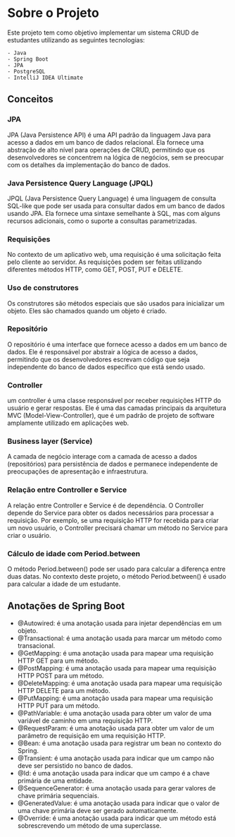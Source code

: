 # Sobre o Projeto 
Este projeto tem como objetivo implementar um sistema CRUD de estudantes utilizando as seguintes tecnologias:

    - Java
    - Spring Boot
    - JPA
    - PostgreSQL
    - IntelliJ IDEA Ultimate 
    
## Conceitos
### JPA
JPA (Java Persistence API) é uma API padrão da linguagem Java para acesso a dados em um banco de dados relacional. Ela fornece uma abstração de alto nível para operações de CRUD, permitindo que os desenvolvedores se concentrem na lógica de negócios, sem se preocupar com os detalhes da implementação do banco de dados.
### Java Persistence Query Language (JPQL)
JPQL (Java Persistence Query Language) é uma linguagem de consulta SQL-like que pode ser usada para consultar dados em um banco de dados usando JPA. Ela fornece uma sintaxe semelhante à SQL, mas com alguns recursos adicionais, como o suporte a consultas parametrizadas.
### Requisições
No contexto de um aplicativo web, uma requisição é uma solicitação feita pelo cliente ao servidor. As requisições podem ser feitas utilizando diferentes métodos HTTP, como GET, POST, PUT e DELETE.
### Uso de construtores
Os construtores são métodos especiais que são usados para inicializar um objeto. Eles são chamados quando um objeto é criado.
### Repositório
O repositório é uma interface que fornece acesso a dados em um banco de dados. Ele é responsável por abstrair a lógica de acesso a dados, permitindo que os desenvolvedores escrevam código que seja independente do banco de dados específico que está sendo usado.
### Controller 
um controller é uma classe responsável por receber requisições HTTP do usuário e gerar respostas. Ele é uma das camadas principais da arquitetura MVC (Model-View-Controller), que é um padrão de projeto de software amplamente utilizado em aplicações web.
### Business layer (Service)
A camada de negócio interage com a camada de acesso a dados (repositórios) para persistência de dados e permanece independente de preocupações de apresentação e infraestrutura.
### Relação entre Controller e Service
A relação entre Controller e Service é de dependência. O Controller depende do Service para obter os dados necessários para processar a requisição. Por exemplo, se uma requisição HTTP for recebida para criar um novo usuário, o Controller precisará chamar um método no Service para criar o usuário.
### Cálculo de idade com Period.between
O método Period.between() pode ser usado para calcular a diferença entre duas datas. No contexto deste projeto, o método Period.between() é usado para calcular a idade de um estudante.

## Anotações de Spring Boot
- @Autowired: é uma anotação usada para injetar dependências em um objeto.
- @Transactional: é uma anotação usada para marcar um método como transacional.
- @GetMapping: é uma anotação usada para mapear uma requisição HTTP GET para um método.
- @PostMapping: é uma anotação usada para mapear uma requisição HTTP POST para um método.
- @DeleteMapping: é uma anotação usada para mapear uma requisição HTTP DELETE para um método.
- @PutMapping: é uma anotação usada para mapear uma requisição HTTP PUT para um método.
- @PathVariable: é uma anotação usada para obter um valor de uma variável de caminho em uma requisição HTTP.
- @RequestParam: é uma anotação usada para obter um valor de um parâmetro de requisição em uma requisição HTTP.
- @Bean: é uma anotação usada para registrar um bean no contexto do Spring.
- @Transient: é uma anotação usada para indicar que um campo não deve ser persistido no banco de dados.
- @Id: é uma anotação usada para indicar que um campo é a chave primária de uma entidade.
- @SequenceGenerator: é uma anotação usada para gerar valores de chave primária sequenciais.
- @GeneratedValue: é uma anotação usada para indicar que o valor de uma chave primária deve ser gerado automaticamente.
- @Override: é uma anotação usada para indicar que um método está sobrescrevendo um método de uma superclasse.
